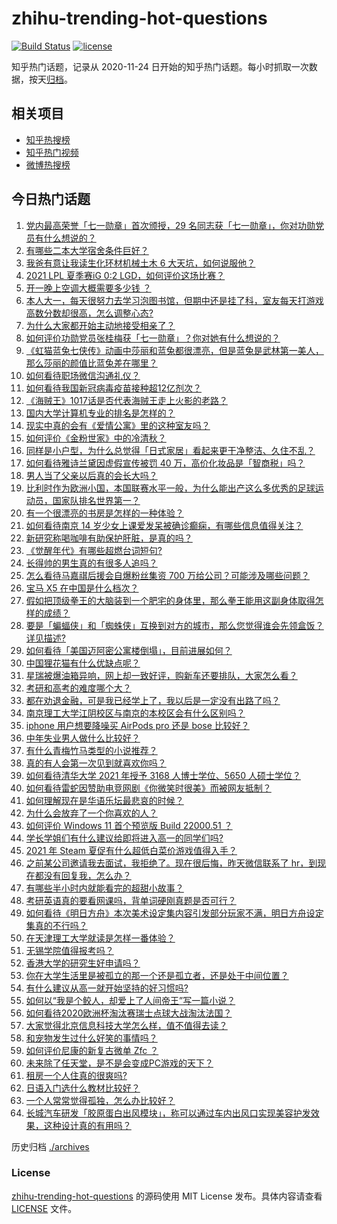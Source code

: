 # zhihu-trending-hot-questions

[![Build Status](https://github.com/justjavac/zhihu-trending-hot-questions/workflows/ci/badge.svg?branch=master)](https://github.com/justjavac/zhihu-trending-hot-questions/actions)
[![license](https://img.shields.io/github/license/justjavac/zhihu-trending-hot-questions)](https://github.com/justjavac/zhihu-trending-hot-questions/blob/master/LICENSE)

知乎热门话题，记录从 2020-11-24 日开始的知乎热门话题。每小时抓取一次数据，按天[归档](./archives)。

## 相关项目

- [知乎热搜榜](https://github.com/justjavac/zhihu-trending-top-search)
- [知乎热门视频](https://github.com/justjavac/zhihu-trending-hot-video)
- [微博热搜榜](https://github.com/justjavac/weibo-trending-hot-search)

## 今日热门话题

<!-- BEGIN -->
<!-- 最后更新时间 Wed Jun 30 2021 01:12:40 GMT+0800 (China Standard Time) -->

1. [党内最高荣誉「七一勋章」首次颁授，29
   名同志获「七一勋章」，你对功勋党员有什么想说的？](https://www.zhihu.com/question/468683456)
2. [有哪些二本大学宿舍条件巨好？](https://www.zhihu.com/question/374028292)
3. [我爸有意让我读生化环材机械土木 6 大天坑，如何说服他？](https://www.zhihu.com/question/468659467)
4. [2021 LPL 夏季赛iG 0:2 LGD，如何评价这场比赛？](https://www.zhihu.com/question/468845366)
5. [开一晚上空调大概需要多少钱 ？](https://www.zhihu.com/question/30844890)
6. [本人大一，每天很努力去学习泡图书馆，但期中还是挂了科，室友每天打游戏高数分数却很高，怎么调整心态?](https://www.zhihu.com/question/355894234)
7. [为什么大家都开始主动地接受相亲了？](https://www.zhihu.com/question/455245266)
8. [如何评价功勋党员张桂梅获「七一勋章」？你对她有什么想说的？](https://www.zhihu.com/question/468714113)
9. [《虹猫蓝兔七侠传》动画中莎丽和蓝兔都很漂亮，但是蓝兔是武林第一美人，那么莎丽的颜值比蓝兔差在哪里？](https://www.zhihu.com/question/457762212)
10. [如何看待职场微信沟通礼仪？](https://www.zhihu.com/question/467777965)
11. [如何看待我国新冠病毒疫苗接种超12亿剂次？](https://www.zhihu.com/question/468800069)
12. [《海贼王》1017话是否代表海贼王走上火影的老路？](https://www.zhihu.com/question/468180174)
13. [国内大学计算机专业的排名是怎样的？](https://www.zhihu.com/question/19825429)
14. [现实中真的会有《爱情公寓》里的这种室友吗？](https://www.zhihu.com/question/465045658)
15. [如何评价《金粉世家》中的冷清秋？](https://www.zhihu.com/question/30038693)
16. [同样是小户型，为什么总觉得「日式家居」看起来更干净整洁、久住不乱？](https://www.zhihu.com/question/456011068)
17. [如何看待雅诗兰黛因虚假宣传被罚 40
    万，高价化妆品是「智商税」吗？](https://www.zhihu.com/question/468588693)
18. [男人当了父亲以后真的会长大吗？](https://www.zhihu.com/question/440051636)
19. [比利时作为欧洲小国，本国联赛水平一般，为什么能出产这么多优秀的足球运动员，国家队排名世界第一？](https://www.zhihu.com/question/466590026)
20. [有一个很漂亮的书房是怎样的一种体验？](https://www.zhihu.com/question/37664691)
21. [如何看待南京 14
    岁少女上课爱发呆被确诊癫痫，有哪些信息值得关注？](https://www.zhihu.com/question/468699123)
22. [新研究称喝咖啡有助保护肝脏，是真的吗？](https://www.zhihu.com/question/468425699)
23. [《觉醒年代》有哪些超燃台词短句?](https://www.zhihu.com/question/463340352)
24. [长得帅的男生真的有很多人追吗？](https://www.zhihu.com/question/466307046)
25. [怎么看待马嘉祺后援会自爆粉丝集资 700
    万给公司？可能涉及哪些问题？](https://www.zhihu.com/question/468354788)
26. [宝马 X5 在中国是什么档次？](https://www.zhihu.com/question/458266368)
27. [假如把顶级拳王的大脑装到一个肥宅的身体里，那么拳王能用这副身体取得怎样的成绩？](https://www.zhihu.com/question/464880108)
28. [要是「蝙蝠侠」和「蜘蛛侠」互换到对方的城市，那么您觉得谁会先领盒饭？详见描述?](https://www.zhihu.com/question/462783033)
29. [如何看待「美国迈阿密公寓楼倒塌」，目前进展如何？](https://www.zhihu.com/question/467307206)
30. [中国狸花猫有什么优缺点呢？](https://www.zhihu.com/question/49379992)
31. [星瑞被爆油箱异响，网上却一致好评，购新车还要排队，大家怎么看？](https://www.zhihu.com/question/468572924)
32. [考研和高考的难度哪个大？](https://www.zhihu.com/question/267738677)
33. [都在劝退金融，可是我已经学上了，我以后是一定没有出路了吗？](https://www.zhihu.com/question/446100938)
34. [南京理工大学江阴校区与南京的本校区会有什么区别吗？](https://www.zhihu.com/question/368151829)
35. [iphone 用户想要降噪买 AirPods pro 还是 bose
    比较好？](https://www.zhihu.com/question/448041273)
36. [中年失业男人做什么比较好？](https://www.zhihu.com/question/466372244)
37. [有什么青梅竹马类型的小说推荐？](https://www.zhihu.com/question/266632758)
38. [真的有人会第一次见到就喜欢你吗？](https://www.zhihu.com/question/466085183)
39. [如何看待清华大学 2021 年授予 3168 人博士学位、5650
    人硕士学位？](https://www.zhihu.com/question/468084761)
40. [如何看待雷蛇因赞助电竞网剧《你微笑时很美》而被网友抵制？](https://www.zhihu.com/question/468432056)
41. [如何理解现在是华语乐坛最悲哀的时候？](https://www.zhihu.com/question/358590192)
42. [为什么会放弃了一个你喜欢的人？](https://www.zhihu.com/question/466910224)
43. [如何评价 Windows 11 首个预览版 Build 22000.51
    ？](https://www.zhihu.com/question/468659107)
44. [学长学姐们有什么建议给即将进入高一的同学们吗?](https://www.zhihu.com/question/281737071)
45. [2021 年 Steam 夏促有什么超低白菜价游戏值得入手？](https://www.zhihu.com/question/467846705)
46. [之前某公司邀请我去面试，我拒绝了。现在很后悔，昨天微信联系了
    hr，到现在都没有回复我，怎么办？](https://www.zhihu.com/question/458631006)
47. [有哪些半小时内就能看完的超甜小故事？](https://www.zhihu.com/question/443425789)
48. [考研英语真的要看网课吗，背单词硬刚真题是否可行？](https://www.zhihu.com/question/376186399)
49. [如何看待《明日方舟》本次美术设定集内容引发部分玩家不满，明日方舟设定集真的不行吗？](https://www.zhihu.com/question/468245713)
50. [在天津理工大学就读是怎样一番体验？](https://www.zhihu.com/question/26561353)
51. [无锡学院值得报考吗？](https://www.zhihu.com/question/466950853)
52. [香港大学的研究生好申请吗？](https://www.zhihu.com/question/22632391)
53. [你在大学生活里是被孤立的那一个还是孤立者，还是处于中间位置？](https://www.zhihu.com/question/460650437)
54. [有什么建议从高一就开始坚持的好习惯吗?](https://www.zhihu.com/question/466473902)
55. [如何以“我是个鲛人，却爱上了人间帝王”写一篇小说？](https://www.zhihu.com/question/467008474)
56. [如何看待2020欧洲杯淘汰赛瑞士点球大战淘汰法国？](https://www.zhihu.com/question/468666336)
57. [大家觉得北京信息科技大学怎么样，值不值得去读？](https://www.zhihu.com/question/330906430)
58. [和宠物发生过什么好笑的事情吗？](https://www.zhihu.com/question/465343581)
59. [如何评价尼康的新复古微单 Zfc ？](https://www.zhihu.com/question/464936433)
60. [未来除了任天堂，是不是会变成PC游戏的天下？](https://www.zhihu.com/question/466668709)
61. [租房一个人住真的很爽吗?](https://www.zhihu.com/question/438872326)
62. [日语入门选什么教材比较好？](https://www.zhihu.com/question/19740967)
63. [一个人常常觉得孤独，怎么办比较好？](https://www.zhihu.com/question/466216274)
64. [长城汽车研发「胶原蛋白出风模块」，称可以通过车内出风口实现美容护发效果，这种设计真的有用吗？](https://www.zhihu.com/question/468453344)

<!-- END -->

历史归档 [./archives](./archives)

### License

[zhihu-trending-hot-questions](https://github.com/justjavac/zhihu-trending-hot-questions)
的源码使用 MIT License 发布。具体内容请查看 [LICENSE](./LICENSE) 文件。
